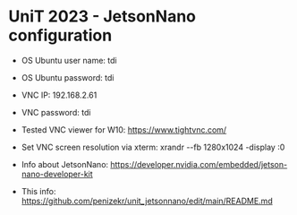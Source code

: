 # UniT 2023 - JetsonNano configuration  

- OS Ubuntu user name: tdi  
- OS Ubuntu password: tdi  
- VNC IP: 192.168.2.61   
- VNC password: tdi 
- Tested VNC viewer for W10: https://www.tightvnc.com/    
- Set VNC screen resolution via xterm: xrandr --fb 1280x1024 -display :0  
   
- Info about JetsonNano: https://developer.nvidia.com/embedded/jetson-nano-developer-kit  
- This info: https://github.com/penizekr/unit_jetsonnano/edit/main/README.md
